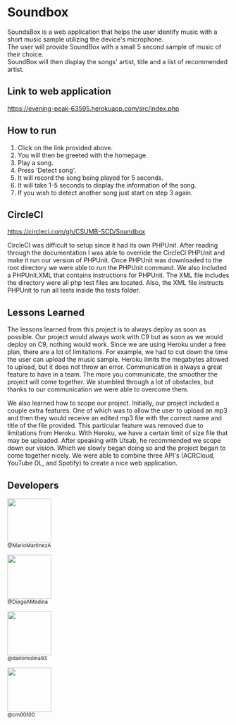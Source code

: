 # Soundbox

SoundsBox is a web application that helps the user identify music with a short music sample utilizing the device's microphone. <br/>
The user will provide SoundBox with a small 5 second sample of music of their choice. <br/>
SoundBox will then display the songs' artist, title and a list of recommended artist. <br/>

## Link to web application

https://evening-peak-63595.herokuapp.com/src/index.php


## How to run

1. Click on the link provided above.<br/>
2. You will then be greeted with the homepage.<br/>
3. Play a song.<br/>
4. Press 'Detect song'.<br/>
5. It will record the song being played for 5 seconds.<br/>
6. It will take 1-5 seconds to display the information of the song.<br/>
7. If you wish to detect another song just start on step 3 again.



## CircleCI 

https://circleci.com/gh/CSUMB-SCD/Soundbox

CircleCI was difficult to setup since it had its own PHPUnit. After reading through the documentation
I was able to override the CircleCi PHPUnit and make it run our version of PHPUnit. Once PHPUnit was
downloaded to the root directory we were able to run the PHPUnit command. We also included a PHPUnit.XML
that contains instructions for PHPUnit. The XML file includes the directory were all php test files are
located. Also, the XML file instructs PHPUnit to run all tests inside the tests folder. 

## Lessons Learned

The lessons learned from this project is to always deploy as soon as possible. 
Our project would always work with C9 but as soon as we would deploy on C9, nothing would work. 
Since we are using Heroku under a free plan, there are a lot of limitations. 
For example, we had to cut down the time the user can upload the music sample.
Heroku limits the megabytes allowed to upload, but it does not throw an error.
Communication is always a great feature to have in a team. 
The more you communicate, the smoother the project will come together. 
We stumbled through a lot of obstacles, but thanks to our communication we were able to overcome them. 

We also learned how to scope our project. 
Initially, our project included a couple extra features. 
One of which was to allow the user to upload an mp3 and then they would receive an edited mp3 file with the correct name and title of the file provided. 
This particular feature was removed due to limitations from Heroku. 
With Heroku, we have a certain limit of size file that may be uploaded. 
After speaking with Utsab, he recommended we scope down our vision. 
Which we slowly began doing so and the project began to come together nicely.
We were able to combine three API's (ACRCloud, YouTube DL, and Spotify) to create a nice web application.

## Developers

[<img src="https://avatars2.githubusercontent.com/u/14968874?s=400&v=4" width="100px;"/><br /><sub>@MarioMartinezA</sub>](https://github.com/MarioMartinezA)

[<img src="https://octodex.github.com/images/codercat.jpg" width="100px;"/><br /><sub>@DiegoAMedina</sub>](https://github.com/DiegoAMedina)

[<img src="https://avatars0.githubusercontent.com/u/15005274?s=400&v=4" width="100px;"/><br /><sub>@dariomolina93</sub>](https://github.com/dariomolina93)

[<img src="https://avatars3.githubusercontent.com/u/12014480?s=400&v=4" width="100px;"/><br /><sub>@cm00100</sub>](https://github.com/cm00100)


